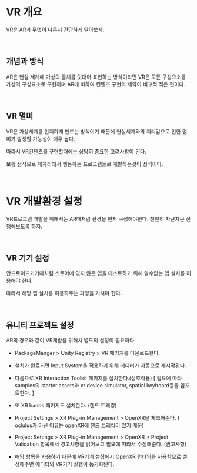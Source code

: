 # VR 개요

VR은 AR과 무엇이 다른지 간단하게 알아보자.

<br>

## 개념과 방식

AR은 현실 세계에 가상의 물체를 덧대어 표현하는 방식이라면
VR은 모든 구성요소를 가상의 구성요소로 구현하며 AR에 비하여 컨텐츠 구현의 제약이 비교적 적은 편이다.

<br>

## VR 멀미

VR은 가상세계를 인지하게 만드는 방식이기 때문에 현실세계와의 괴리감으로 인한 멀미가 발생할 가능성이 매우 높다.

따라서 VR컨텐츠를 구현할때에는 상당히 중요한 고려사항이 된다.

보통 정적으로 제자리에서 행동하는 프로그램들로 개발하는것이 정석이다.

<br>

# VR 개발환경 설정

VR프로그램 개발을 위해서는 AR때처럼 환경을 먼저 구성해야한다. 천천히 차근차근 진행해보도록 하자.

<br>

## VR 기기 설정

안드로이드기기때처럼 스토어에 있지 않은 앱을 테스트하기 위해 알수없는 앱 설치를 허용해야 한다.

따라서 해당 앱 설치를 허용하주는 과정을 거쳐야 한다.

<br>

## 유니티 프로젝트 설정

AR의 경우와 같이 VR개발을 위해서 별도의 설정이 필요하다.

- PackageManger > Unity Registry > VR 패키지를 다운로드한다.
- 설치가 완료되면 Input System을 적용하기 위해 에디터가 자동으로 재시작된다.
- 다음으로 XR Interaction Toolkit 패키지를 설치한다.(상호작용) [ 필요에 따라 samples의 starter assets과 xr device simulator, spatial keyboard등을 임포트한다. ]
- 또 XR hands 패키지도 설치한다. (핸드 트래킹)

- Project Settings > XR Plug-in Management > OpenXR을 체크해준다. ( oclulus가 아닌 이유는 openXR에 핸드 트래킹이 있기 때문)
- Project Settings > XR Plug-in Management > OpenXR > Project Validation 항목에서 경고사항을 읽어보고 필요에 따라서 수정해준다. (권고사항)
- 해당 항목을 사용하기 때문에 VR기기 설정에서 OpenXR 런타임을 사용함으로 설정해주면 에디터와 VR기기 실행이 동기화된다.

<br>

